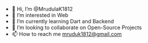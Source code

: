 - 👋 Hi, I’m @MrudulaK1812
- 👀 I’m interested in Web 
- 🌱 I’m currently learning Dart and Backend 
- 💞️ I’m looking to collaborate on Open-Source Projects   
- 📫 How to reach me mruduk1812@gmail.com

<!---
MrudulaK1812/MrudulaK1812 is a ✨ special ✨ repository because its `README.md` (this file) appears on your GitHub profile.
You can click the Preview link to take a look at your changes.
--->
